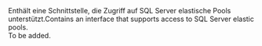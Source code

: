 <Namespace Name="Microsoft.Azure.Management.Sql.Fluent.SqlServer.ElasticPools">
  <Docs>
    <summary><span data-ttu-id="7ea9b-101">Enthält eine Schnittstelle, die Zugriff auf SQL Server elastische Pools unterstützt.</span><span class="sxs-lookup"><span data-stu-id="7ea9b-101">Contains an interface that supports access to SQL Server elastic pools.</span></span></summary> 
    <remarks>To be added.</remarks>
  </Docs>
</Namespace>
